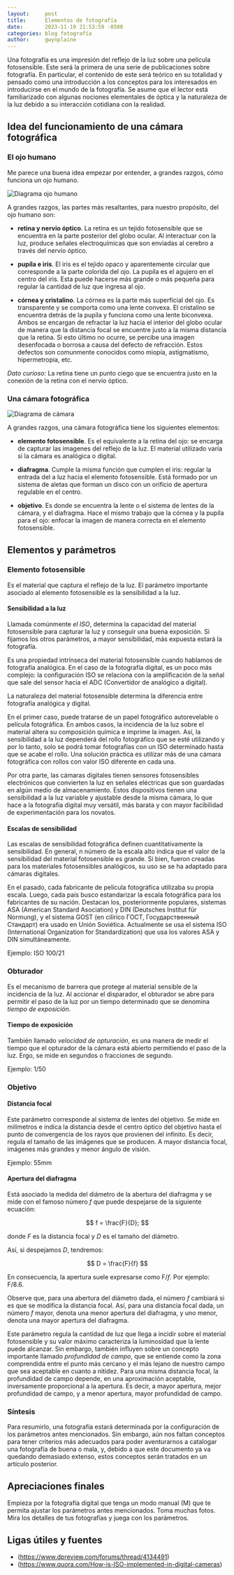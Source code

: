 ```yaml
---
layout:     post
title:      Elementos de fotografía
date:       2023-11-19 21:53:59 -0500
categories: blog fotografía
author:     gwynplaine
---
```


Una fotografía es una impresión del reflejo de la luz sobre una película 
fotosensible. Este será la primera de una serie de publicaciones sobre 
fotografía. En particular, el contenido de este será teórico en su totalidad y 
pensado como una introducción a los conceptos para los interesados en introducirse 
en el mundo de la fotografía. 
Se asume que el lector está familiarizado con algunas nociones elementales de 
óptica y la naturaleza de la luz debido a su interacción cotidiana con la 
realidad.


## Idea del funcionamiento de una cámara fotográfica

### El ojo humano

Me parece una buena idea empezar por entender, a grandes razgos, cómo funciona 
un ojo humano.

![Diagrama ojo humano](/assets/img/edf/diagram-ojo.png)


A grandes razgos, las partes más resaltantes, para nuestro propósito, del ojo 
humano son:
+ **retina y nervio óptico**. La retina es un tejido fotosensible que se 
encuentra en la parte posterior del globo ocular. Al interactuar con la luz, 
produce señales electroquímicas que son enviadas al cerebro a través del nervio 
óptico.

+ **pupíla e iris**. El iris es el tejido opaco y aparentemente circular que 
corresponde a la parte colorida del ojo. La pupíla es el agujero en el centro 
del iris. Esta puede hacerse más grande o más pequeña para regular la cantidad 
de luz que ingresa al ojo.

+ **córnea y cristalino**. La córnea es la parte más superficial del ojo. Es 
transparente y se comporta como una lente convexa. El cristalino se encuentra 
detrás de la pupíla y funciona como una lente biconvexa. Ambos se encargan de 
refractar la luz hacia el interior del globo ocular de manera que la distancia 
focal se encuentre justo a la misma distancia que la retina. Si esto último no 
ocurre, se percibe una imagen desenfocada o borrosa a causa del defecto de 
refracción. Estos defectos son comunmente conocidos como miopía, astigmatismo, 
hipermetropia, etc.


_Dato curioso:_ La retina tiene un punto ciego que se encuentra justo en la 
conexión de la retina con el nervio óptico.

### Una cámara fotográfica

![Diagrama de cámara](/assets/img/edf/diagram-camara.png)

A grandes razgos, una cámara fotográfica tiene los siguientes elementos:

+ **elemento fotosensible**. Es el equivalente a la retina del ojo: se encarga 
de capturar las imagenes del reflejo de la luz. El material utilizado varía si 
la cámara es analógica o digital. 

+ **diafragma**. Cumple la misma función que cumplen el iris: 
regular la entrada del a luz hacia el elemento fotosensible. Está formado por un 
sistema de aletas que forman un disco con un orificio de apertura regulable en el 
centro.

+ **objetivo**. Es donde se encuentra la lente o el sistema de lentes de la 
cámara, y el diafragma. Hace el mismo trabajo que la córnea y la pupíla para el 
ojo: enfocar la imagen de manera correcta en el elemento fotosensible.

## Elementos y parámetros

### Elemento fotosensible

Es el material que captura el reflejo de la luz. El parámetro importante asociado 
al elemento fotosensible es la sensibilidad a la luz.

#### Sensibilidad a la luz

Llamada comúnmente _el ISO_, determina la capacidad del material fotosensible para 
capturar la luz y conseguir una buena exposición. Si fijamos los otros parámetros, 
a mayor sensibilidad, más expuesta estará la fotografía.

Es una propiedad intrínseca del material fotosensible  cuando hablamos de 
fotografía analógica. En el caso de la fotografía digital, es  un poco más 
complejo: la configuración ISO se relaciona con la amplificación de la señal 
que sale del sensor hacia el ADC (Convertidor de analógico a digital).

La naturaleza del material fotosensible determina la diferencia entre fotografía 
analógica y digital.

En el primer caso, puede tratarse de un papel fotográfico autorevelable o película fotográfica. En ambos casos, la incidencia de la luz sobre el material altera su composición química e imprime la imagen. Así, la sensibilidad a la luz dependerá del rollo fotográfico que se esté utilizando y por lo tanto, solo se podrá tomar fotografías con un ISO determinado hasta que se acabe el rollo. Una solución práctica es utilizar más de una cámara fotográfica con rollos con valor ISO diferente en cada una.

Por otra parte, las cámaras digitales tienen sensores fotosensibles electrónicos que convierten la luz en señales eléctricas que son guardadas en algún medio de almacenamiento. Estos dispositivos tienen una sensibilidad a la luz variable y ajustable desde la misma cámara, lo que hace a la fotografía digital muy versátil, más barata y con mayor facibilidad de experimentación para los novatos.

#### Escalas de sensibilidad
Las escalas de sensibilidad fotográfica definen cuantitativamente la sensibilidad. 
En general, n número de la escala alto indica que el valor de la sensibilidad del 
material fotosensible es grande.
Si bien, fueron creadas para los materiales fotosensibles analógicos, su uso se 
se ha adaptado para cámaras digitales.

En el pasado, cada fabricante de película fotográfica utilizaba su propia escala. 
Luego, cada país busco estandarizar la escala fotográfica para los fabricantes de 
su nación. Destacan los, posteriormente populares, sistemas ASA (American Standard 
Asociation) y DIN (Deutsches Institut für Normung), y el sistema GOST (en cilírico 
ГОСТ, Государственный Стандарт) era usado en Unión Soviética. Actualmente se usa 
el sistema ISO (International Organization for Standardization) que usa los valores 
ASA y DIN simultáneamente.

Ejemplo: ISO 100/21

### Obturador
Es el mecanismo de barrera que protege al material sensible de la incidencia de 
la luz. Al accionar el disparador, el obturador se abre para permitir el paso de 
la luz por un tiempo determinado que se denomina _tiempo de exposición_.

#### Tiempo de exposición
También llamado _velocidad de opturación_, es una manera de medir el tiempo que 
el opturador de la cámara está abierto permitiendo el paso de la luz. Ergo, se 
mide en segundos o fracciones de segundo.

Ejemplo: 1/50

### Objetivo
#### Distancia focal
Este parámetro corresponde al sistema de lentes del objetivo. Se mide en 
milímetros e indica la distancia desde el centro óptico del objetivo hasta el 
punto de convergencia de los rayos que provienen del infinito. Es decir, regula 
el tamaño de las imágenes que se producen. A mayor distancia focal, imágenes más 
grandes y menor ángulo de visión.

Ejemplo: 55mm

#### Apertura del diafragma
Está asociado la medida del diámetro de la abertura del diafragma y se mide con 
el famoso número _f_ que puede despejarse de la siguiente ecuación:

$$
f = \frac{F}{D};
$$

donde $F$ es la distancia focal y $D$ es el tamaño del diámetro.

Así, si despejamos $D$, tendremos:

$$
D = \frac{F}{f}
$$

En consecuencia, la apertura suele expresarse como F/_f_. Por ejemplo: F/8.6. 

Observe que, para una abertura del diámetro dada, el número _f_ cambiará si es 
que se modifica la distancia focal.
Así, para una distancia focal dada, un número _f_ mayor, denota una menor 
apertura del diafragma, y uno menor, denota una mayor apertura del diafragma.

Este parámetro regula la cantidad de luz que llega a incidir sobre el material 
fotosensible y su valor máximo caracteriza la luminosidad que la lente puede 
alcanzar. Sin embargo, también influyen sobre un concepto importante llamado 
_profundidad de campo_, que se entiende como la zona comprendida entre el punto 
más cercano y el más lejano de nuestro campo que sea aceptable en cuanto a 
nitidez. Para una misma distancia focal, la profundidad de campo depende, en una 
aproximación aceptable, inversamente proporcional a la apertura. Es decir, a 
mayor apertura, mejor profundidad de campo, y a menor apertura, mayor profundidad 
de campo.

### Síntesis
Para resumirlo, una fotografía estará determinada por la configuración de los 
parámetros antes mencionados. Sin embargo, aún nos faltan conceptos para tener 
criterios más adecuados para poder aventurarnos a catalogar una fotografía de 
buena o mala, y, debido a que este documento ya va quedando demasiado extenso, 
estos conceptos serán tratados en un artículo posterior.

## Apreciaciones finales
Empieza por la fotografía digital que tenga un modo manual (M) que te permita 
ajustar los parámetros antes mencionados. Toma muchas fotos. Mira los detalles 
de tus fotografías y juega con los parámetros.

## Ligas útiles y fuentes

+ (https://www.dpreview.com/forums/thread/4134491)
+ (https://www.quora.com/How-is-ISO-implemented-in-digital-cameras)